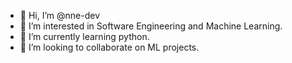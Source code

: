 - 👋 Hi, I’m @nne-dev
- 👀 I’m interested in Software Engineering and Machine Learning.
- 🌱 I’m currently learning python.
- 💞️ I’m looking to collaborate on ML projects.

<!---

- 📫 

nne-dev/nne-dev is a ✨ special ✨ repository because its `README.md` (this file) appears on your GitHub profile.
You can click the Preview link to take a look at your changes.
--->
